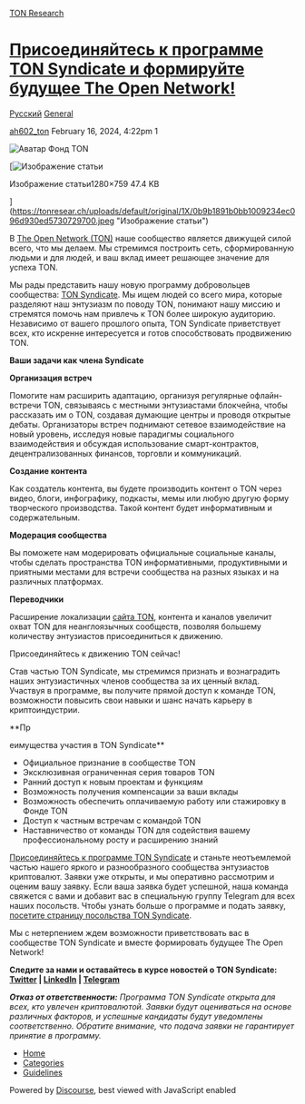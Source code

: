 [TON Research](/)

# [Присоединяйтесь к программе TON Syndicate и формируйте будущее The Open Network!](/t/ton-syndicate-the-open-network/378)

[Русский](/c/ru/general/50)  [General](/c/ru/general/50) 

    

[ah602\_ton](https://tonresear.ch/u/ah602_ton)   February 16, 2024, 4:22pm  1

![Аватар](https://storage.googleapis.com/ton-strapi/ton_2d55fc5641/ton_2d55fc5641.svg) Фонд TON

[![Изображение статьи](https://tonresear.ch/uploads/default/optimized/1X/0b9b1891b0bb1009234ec096d930ed5730729700_2_690x409.jpeg)

Изображение статьи1280×759 47.4 KB

](https://tonresear.ch/uploads/default/original/1X/0b9b1891b0bb1009234ec096d930ed5730729700.jpeg "Изображение статьи")

В [The Open Network (TON)](https://ton.org/) наше сообщество является движущей силой всего, что мы делаем. Мы стремимся построить сеть, сформированную людьми и для людей, и ваш вклад имеет решающее значение для успеха TON.

Мы рады представить нашу новую программу добровольцев сообщества: [TON Syndicate](https://ton.org/ambassadors). Мы ищем людей со всего мира, которые разделяют наш энтузиазм по поводу TON, понимают нашу миссию и стремятся помочь нам привлечь к TON более широкую аудиторию. Независимо от вашего прошлого опыта, TON Syndicate приветствует всех, кто искренне интересуется и готов способствовать продвижению TON.

**Ваши задачи как члена Syndicate**

**Организация встреч**

Помогите нам расширить адаптацию, организуя регулярные офлайн-встречи TON, связываясь с местными энтузиастами блокчейна, чтобы рассказать им о TON, создавая думающие центры и проводя открытые дебаты. Организаторы встреч поднимают сетевое взаимодействие на новый уровень, исследуя новые парадигмы социального взаимодействия и обсуждая использование смарт-контрактов, децентрализованных финансов, торговли и коммуникаций.

**Создание контента**

Как создатель контента, вы будете производить контент о TON через видео, блоги, инфографику, подкасты, мемы или любую другую форму творческого производства. Такой контент будет информативным и содержательным.

**Модерация сообщества**

Вы поможете нам модерировать официальные социальные каналы, чтобы сделать пространства TON информативными, продуктивными и приятными местами для встречи сообщества на разных языках и на различных платформах.

**Переводчики**

Расширение локализации [сайта TON](https://ton.org/en), контента и каналов увеличит охват TON для неанглоязычных сообществ, позволяя большему количеству энтузиастов присоединиться к движению.

Присоединяйтесь к движению TON сейчас!

Став частью TON Syndicate, мы стремимся признать и вознаградить наших энтузиастичных членов сообщества за их ценный вклад. Участвуя в программе, вы получите прямой доступ к команде TON, возможности повысить свои навыки и шанс начать карьеру в криптоиндустрии.

\*\*Пр

еимущества участия в TON Syndicate\*\*

*   Официальное признание в сообществе TON
*   Эксклюзивная ограниченная серия товаров TON
*   Ранний доступ к новым проектам и функциям
*   Возможность получения компенсации за ваши вклады
*   Возможность обеспечить оплачиваемую работу или стажировку в Фонде TON
*   Доступ к частным встречам с командой TON
*   Наставничество от команды TON для содействия вашему профессиональному росту и расширению знаний

[Присоединяйтесь к программе TON Syndicate](https://docs.google.com/forms/d/e/1FAIpQLSePOD5_hZM23OYkXuwm0zyHTq1XbrJmmQqBFZjiPUEzCIxqvA/viewform) и станьте неотъемлемой частью нашего яркого и разнообразного сообщества энтузиастов криптовалют. Заявки уже открыты, и мы оперативно рассмотрим и оценим вашу заявку. Если ваша заявка будет успешной, наша команда свяжется с вами и добавит вас в специальную группу Telegram для всех наших посольств. Чтобы узнать больше о программе и подать заявку, [посетите страницу посольства TON Syndicate](https://ton.org/ambassadors).

Мы с нетерпением ждем возможности приветствовать вас в сообществе TON Syndicate и вместе формировать будущее The Open Network!

**Следите за нами и оставайтесь в курсе новостей о TON Syndicate: [Twitter](https://twitter.com/ton_blockchain) | [LinkedIn](https://www.linkedin.com/company/ton-blockchain/) | [Telegram](https://t.me/toncoin)**

_**Отказ от ответственности:** Программа TON Syndicate открыта для всех, кто увлечен криптовалютой. Заявки будут оцениваться на основе различных факторов, и успешные кандидаты будут уведомлены соответственно. Обратите внимание, что подача заявки не гарантирует принятие в программу._

 

*   [Home](/)
*   [Categories](/categories)
*   [Guidelines](/guidelines)

Powered by [Discourse](https://www.discourse.org), best viewed with JavaScript enabled